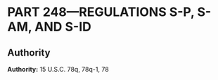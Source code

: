 # PART 248—REGULATIONS S-P, S-AM, AND S-ID


## Authority

**Authority:** 15 U.S.C. 78q, 78q-1, 78

